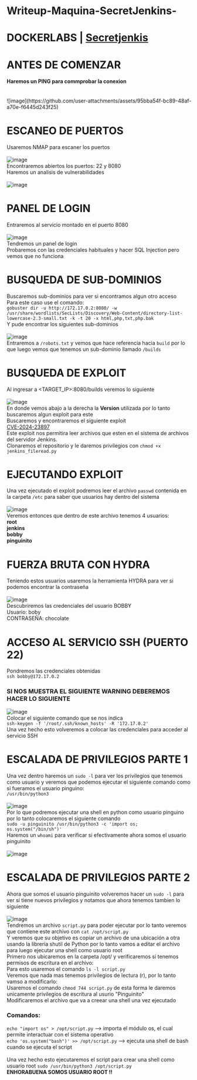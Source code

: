 # Writeup-Maquina-SecretJenkins-
# DOCKERLABS | [Secretjenkis](https://dockerlabs.es/#/)

# ANTES DE COMENZAR
#### Haremos un PING para commprobar la conexion
<br>
![image](https://github.com/user-attachments/assets/95bba54f-bc89-48af-a70e-f6445d243f25)

# ESCANEO DE PUERTOS 
Usaremos NMAP para escaner los puertos
<br> <br>
![image](https://github.com/user-attachments/assets/ee7ef15c-a0e5-4fa3-8514-eaf1d18e09b4)
<br>
Encontraremos abiertos los puertos: 22 y 8080
<br>
Haremos un analisis de vulnerabilidades
<br> <br>
![image](https://github.com/user-attachments/assets/b5464808-b401-4eeb-964b-c2ada6dbb8fe)

# PANEL DE LOGIN
Entraremos al servicio montado en el puerto 8080
<br> <br>
![image](https://github.com/user-attachments/assets/5194f976-ffbe-4684-bfc6-56cc339545d5)
<br>
Tendremos un panel de login <br>
Probaremos con las credenciales habituales y hacer SQL Injection pero vemos que no funciona
<br>

# BUSQUEDA DE SUB-DOMINIOS
Buscaremos sub-dominios para ver si encontramos algun otro acceso 
<br> 
Para este caso use el comando:
<br>
`gobuster dir -u http://172.17.0.2:8080/ -w /usr/share/wordlists/SecLists/Discovery/Web-Content/directory-list-lowercase-2.3-small.txt -k -t 20 -x html,php,txt,php.bak`
<br>
Y pude encontrar los siguientes sub-dominios
<br> <br>
![image](https://github.com/user-attachments/assets/058cd243-8b4f-4113-bdf7-61e24d1ffc46)
<br>
Entraremos a `/robots.txt` y vemos que hace referencia hacia `build` por lo que luego vemos que tenemos un sub-dominio llamado `/builds`

# BUSQUEDA DE EXPLOIT
Al ingresar a <TARGET_IP>:8080/builds veremos lo siguiente
<br> <br>
![image](https://github.com/user-attachments/assets/2dd79dc6-7c42-4947-98a3-70565d91ec09)
<br>
En donde vemos abajo a la derecha la <b>Version</b> utilizada por lo tanto buscaremos algun exploit para este
<br>
Buscaremos y encontraremos el siguiente exploit <br>
[CVE-2024-23897](https://github.com/godylockz/CVE-2024-23897)
<br>
Este exploit nos permitira leer archivos que esten en el sistema de archivos del servidor Jenkins.
<br>
Clonaremos el repositorio y le daremos privilegios con `chmod +x jenkins_fileread.py `
# EJECUTANDO EXPLOIT
Una vez ejecutado el exploit podremos leer el archivo `passwd` contenida en la carpeta `/etc` para saber que usuarios hay dentro del sistema
<br> <br>
![image](https://github.com/user-attachments/assets/c8c3f91a-3d79-44d0-8748-27e9b85afbdf)
<br>
Veremos entonces que dentro de este archivo tenemos 4 usuarios: <br>
<b>root</b> <br>
<b>jenkins</b> <br>
<b>bobby</b> <br>
<b>pinguinito</b> <br>

# FUERZA BRUTA CON HYDRA
Teniendo estos usuarios usaremos la herramienta HYDRA para ver si podemos encontrar la contraseña
<br> <br>
![image](https://github.com/user-attachments/assets/65d58cfe-bba0-4671-9fb6-a44b83ae0351)
<br>
Descubriremos las credenciales del usuario BOBBY <br>
Usuario: boby <br>
CONTRASEÑA: chocolate

# ACCESO AL SERVICIO SSH (PUERTO 22)
Pondremos las credenciales obtenidas
<br>
`ssh bobby@172.17.0.2`
<br>
### SI NOS MUESTRA EL SIGUIENTE WARNING DEBEREMOS HACER LO SIGUIENTE
![image](https://github.com/user-attachments/assets/25b97a85-bd08-4262-8684-2a9619f8ee80)
<br>
Colocar el siguiente comando que se nos indica <br>
`ssh-keygen -f '/root/.ssh/known_hosts' -R '172.17.0.2'`
<br>
Una vez hecho esto volveremos a colocar las credenciales para acceder al servicio SSH

# ESCALADA DE PRIVILEGIOS PARTE 1
Una vez dentro haremos un `sudo -l` para ver los privilegios que tenemos como usuario y veremos que podemos ejecutar el siguiente comando como si fueramos el usuario pinguino:
<br>
`/usr/bin/python3`
<br> <br>
![image](https://github.com/user-attachments/assets/7ca66ed8-5955-4092-858c-6dab23248cd0)
<br>
Por lo que podremos ejecutar una shell en python como usuario pinguino por lo tanto colocaremos el siguiente comando
<br>
`sudo -u pinguinito /usr/bin/python3 -c 'import os; os.system("/bin/sh")'`
<br>
Haremos un `whoami` para verificar si efectivamente ahora somos el usuario pinguinito
<br> <br>
![image](https://github.com/user-attachments/assets/e99f7137-9599-40be-a30a-b8a2a2e7c06f)

# ESCALADA DE PRIVILEGIOS PARTE 2
Ahora que somos el usuario pinguinito volveremos hacer un `sudo -l` para ver si tiene nuevos privilegios y notamos que ahora tenemos tambien lo siguiente
<br> <br>
![image](https://github.com/user-attachments/assets/7dc96153-fe46-4112-9e14-bc17fc950c76)
<br>
Tendremos un archivo `script.py` para poder ejecutar por lo tanto veremos que contiene este archivo con `cat /opt/script.py`
<br> 
Y veremos que su objetivo es copiar un archivo de una ubicación a otra usando la librería shutil de Python por lo tanto vamos a editar el archivo para luego ejecutar una shell como usuario root
<br>
Primero nos ubicaremos en la carpeta /opt/ y verificaremos si tenemos permisos de escritura en el archivo:
<br>
Para esto usaremos el comando `ls -l script.py` <br>
Veremos que nada mas tenemos privilegios de lectura (r), por lo tanto vamso a modificarlo:
<br>
Usaremos el comando `chmod 744 script.py` de esta forma le daremos unicamente privilegios de escritura al usurio "Pinguinito"
<br> 
Modificaremos el archivo que va a creear una shell una vez ejecutado
<br>
### Comandos: 
`echo "import os" > /opt/script.py`  -->  importa el módulo os, el cual permite interactuar con el sistema operativo <br>
`echo 'os.system("bash")' >> /opt/script.py` --> ejecuta una shell de bash cuando se ejecuta el script <br>
<br>
Una vez hecho esto ejecutaremos el script para crear una shell como usuario root
`sudo /usr/bin/python3 /opt/script.py` 
<br>
<b>ENHORABUENA SOMOS USUARIO ROOT !!</b>

